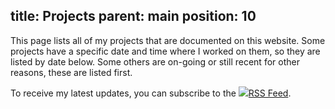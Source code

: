 title: Projects
parent: main
position: 10
---

This page lists all of my projects that are documented on this website.
Some projects have a specific date and time where I worked on them, so they are listed by date below.
Some others are on-going or still recent for other reasons, these are listed first.

To receive my latest updates, you can subscribe to the <a href="rss.xml"><img src="img/rss.png">RSS Feed</a>.

<!--%
# prints all pages with parent 'projects' or 'stuff'.
# first the ones without date, sorted by position.
# then afterwards those with date, split by year.
# also supports blog posts with parent.

enpages = [p for p in pages if p.lang == "en"]

dpages = [p for p in enpages if p.get("date", "") == ""]
mpages = [p for p in dpages if any(x in p.get("parent", "") for x in [ 'projects', 'stuff' ])]
mpages.sort(key=lambda p: [int(p.get("position", "999"))])
for p in mpages:
    print "  * **[%s](%s)**" % (p.title, p.url)
    if p.get("description", "") != "":
        print "<br><span class=\"listdesc\">" + p.get("description", "") + "</span>"

dpages = [p for p in enpages if p.get("date", "") != ""]
mpages = [p for p in dpages if any(x in p.get("parent", "") for x in [ 'projects', 'stuff' ])]
mpages.sort(key=lambda p: [p.get("date", "9999-01-01")], reverse = True)
lastyear = "0"
for p in mpages:
    title = p.title
    if p.title == "Blog":
        title = p.post

    year = p.get("date", "")[0:4]
    if year != lastyear:
        lastyear = year
        print "\n\n#### %s\n" % (year)

    dateto = ""
    if p.get("update", "") != "" and p.get("update", "")[0:4] != year:
        dateto = " (%s - %s)" % (year, p.get("update", "")[0:4])

    print "  * **[%s](%s)**%s" % (title, p.url, dateto)

    if p.get("description", "") != "":
        print "<br><span class=\"listdesc\">" + p.get("description", "") + "</span>"
%-->

